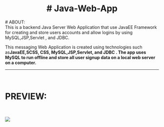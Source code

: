 

<h1 align="center">
  # Java-Web-App
</h1>
# ABOUT:


<br />
This is a backend Java Server Web Application that use JavaEE Framework for creating and store users accounts and allow logins by using MySQL,JSP,Servlet , and JDBC.
<br />

This messaging Web Application is created using technologies such as<strong>JavaEE,SCSS, CSS, MySQL,JSP,Servlet, and JDBC<strong/> . The app uses <strong>MySQL<strong/>  to run offline and store all user signup data on a local web server on a computer.

- - -

<br />

# PREVIEW:

<br />

 ![](/Readme_img/Untitled.png)



